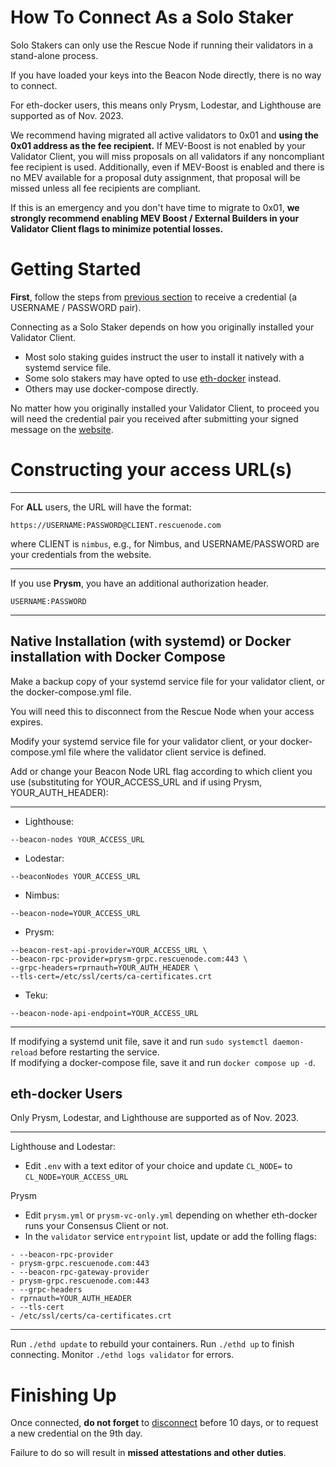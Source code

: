 # How To Connect As a Solo Staker

<div class="warning">

Solo Stakers can only use the Rescue Node if running their validators in a stand-alone process.

If you have loaded your keys into the Beacon Node directly, there is no way to connect.

For eth-docker users, this means only Prysm, Lodestar, and Lighthouse are supported as of Nov. 2023.

</div>

<div class="warning">

We recommend having migrated all active validators to 0x01 and **using the 0x01 address as the fee recipient.**
If MEV-Boost is not enabled by your Validator Client, you will miss proposals on all validators if any noncompliant fee recipient is used.
Additionally, even if MEV-Boost is enabled and there is no MEV available for a proposal duty assignment, that proposal will be missed unless all fee recipients are compliant. 

If this is an emergency and you don't have time to migrate to 0x01, **we strongly recommend enabling MEV Boost / External Builders in your Validator Client flags to minimize potential losses.**

</div>

# Getting Started

**First**, follow the steps from [previous section](SUMMARY.md) to receive a credential (a USERNAME / PASSWORD pair).

Connecting as a Solo Staker depends on how you originally installed your Validator Client.

- Most solo staking guides instruct the user to install it natively with a systemd service file.
- Some solo stakers may have opted to use [eth-docker](https://eth-docker.net/) instead.
- Others may use docker-compose directly.

No matter how you originally installed your Validator Client, to proceed you will need the credential pair you received after submitting your signed message on the [website](https://rescuenode.com).

# Constructing your access URL(s)

---

For **ALL** users, the URL will have the format:
```
https://USERNAME:PASSWORD@CLIENT.rescuenode.com
```

where CLIENT is `nimbus`, e.g., for Nimbus, and USERNAME/PASSWORD are your credentials from the website.

---

If you use **Prysm**, you have an additional authorization header.
```
USERNAME:PASSWORD
```

---

## Native Installation (with systemd) or Docker installation with Docker Compose

<div class="warning">

Make a backup copy of your systemd service file for your validator client, or the docker-compose.yml file.

You will need this to disconnect from the Rescue Node when your access expires.

</div>

Modify your systemd service file for your validator client, or your docker-compose.yml file where the validator client service is defined.

Add or change your Beacon Node URL flag according to which client you use (substituting for YOUR_ACCESS_URL and if using Prysm, YOUR_AUTH_HEADER):

---

- Lighthouse:
```
--beacon-nodes YOUR_ACCESS_URL 
```

- Lodestar:
```
--beaconNodes YOUR_ACCESS_URL
```

- Nimbus:
```
--beacon-node=YOUR_ACCESS_URL
```

- Prysm:
```
--beacon-rest-api-provider=YOUR_ACCESS_URL \
--beacon-rpc-provider=prysm-grpc.rescuenode.com:443 \
--grpc-headers=rprnauth=YOUR_AUTH_HEADER \
--tls-cert=/etc/ssl/certs/ca-certificates.crt
```

- Teku:
```
--beacon-node-api-endpoint=YOUR_ACCESS_URL
```

---

If modifying a systemd unit file, save it and run `sudo systemctl daemon-reload` before restarting the service.  
If modifying a docker-compose file, save it and run `docker compose up -d`.

## eth-docker Users

<div class="warning">
Only Prysm, Lodestar, and Lighthouse are supported as of Nov. 2023.
</div>

---
Lighthouse and Lodestar:
- Edit `.env` with a text editor of your choice and update `CL_NODE=` to `CL_NODE=YOUR_ACCESS_URL`

Prysm
- Edit `prysm.yml` or `prysm-vc-only.yml` depending on whether eth-docker runs your Consensus Client or not.
- In the `validator` service `entrypoint` list, update or add the folling flags:

```
- --beacon-rpc-provider
- prysm-grpc.rescuenode.com:443
- --beacon-rpc-gateway-provider
- prysm-grpc.rescuenode.com:443
- --grpc-headers
- rprnauth=YOUR_AUTH_HEADER
- --tls-cert
- /etc/ssl/certs/ca-certificates.crt
```
---

Run `./ethd update` to rebuild your containers.
Run `./ethd up` to finish connecting.
Monitor `./ethd logs validator` for errors.

# Finishing Up

<div class="warning">

Once connected, **do not forget** to [disconnect](disconnect.md) before 10 days, or to request a new credential on the 9th day. 

Failure to do so will result in **missed attestations and other duties**.

</div>
